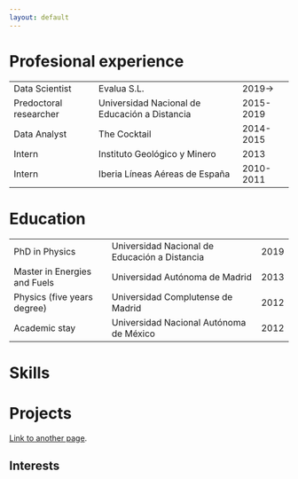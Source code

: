 ```yaml
---
layout: default
---
```



# Profesional experience

|              |                   |       |
|:-------------|:------------------|:------|
|Data Scientist         | Evalua S.L. | 2019-> |
|Predoctoral researcher | Universidad Nacional de Educación a Distancia | 2015-2019 |
|Data Analyst           | The Cocktail | 2014-2015|
|Intern                 | Instituto Geológico y Minero | 2013 |
|Intern                 | Iberia Líneas Aéreas de España | 2010-2011|


# Education

|              |                   |       |
|:-------------|:------------------|:------|
| PhD in Physics     | Universidad Nacional de Educación a Distancia | 2019|
| Master in Energies and Fuels   | Universidad Autónoma de Madrid  | 2013 |
| Physics (five years degree) | Universidad Complutense de Madrid | 2012 |
| Academic stay  | Universidad Nacional Autónoma de México | 2012 |



# Skills

# Projects

[Link to another page](./publications.html).


## Interests



